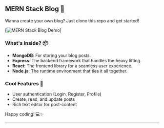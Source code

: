## MERN Stack Blog 🚀

Wanna create your own blog? Just clone this repo and get started!

[![MERN Stack Blog Demo](https://drive.google.com/file/d/11KuwWMnEZ_P-LnbvRpID62B50UoTEokx/view?usp=drive_link)]


### What's Inside? 📦

- **MongoDB**: For storing your blog posts.
- **Express**: The backend framework that handles the heavy lifting.
- **React**: The frontend library for a seamless user experience.
- **Node.js**: The runtime environment that ties it all together.


### Cool Features 🌟

- User authentication (Login, Register, Profile)
- Create, read, and update posts
- Rich text editor for post-content


Happy coding! 💻✨

---
